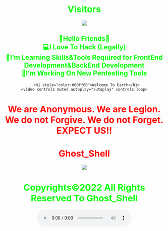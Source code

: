 <html>
<body>
<center>	
<h1 style="color:#00ff00">Visitors</h1>
<img src="https://camo.githubusercontent.com/49199c3c594c526f193a5049b8e41256ea81cd86e652a71ed4061722beed576b/68747470733a2f2f70726f66696c652d636f756e7465722e676c697463682e6d652f78456c6b6f6d792f636f756e742e737667"/><h2 style="color:#00ff00">🥷Hello Friends🥷<br>
💻I Love To Hack (Legally)<br>
🌱I’m Learning Skills&Tools Required for FrontEnd Development&BackEnd Development<br>
🔭I’m Working On New Pentesting Tools</h2>


      <h1 style="color:#00ff00">Welcome To Earth</h1>
	<video controls muted autoplay="autoplay" controls loop>
  <source src="https://github.githubassets.com/images/modules/site/home/globe-500.h264.mp4" type="video/mp4"/>
</video></center>
	<center>
     <h1 style="color:red">
    We are Anonymous.
    We are Legion.<br>
    We do not Forgive.
    We do not Forget.<br>EXPECT US!!<br></h1>   
    <link rel="icon" type="image/x-icon" href="favicon.ico">
    <link rel="stylesheet" href="world.css">
      <h1 style="color:red">Ghost_Shell</h1><img src="https://i.ibb.co/SmLz9Fr/GHOOST.png"><br>
      <h1 style="color:#00ff00">Copyrights&copy;2022 All Rights Reserved To Ghost_Shell</h1>
<center>		
    <div class="social">
<ul>
	<a class="li.social-icon" href="https://www.facebook.com/"><ion-icon name="logo-facebook"></ion-icon></a>
	<a class="li.social-icon" href="https://twitter.com/"><ion-icon name="logo-twitter"></ion-icon></a>
	<a class="li.social-icon" href="https://www.instagram.com/"><ion-icon name="logo-instagram"></ion-icon></a>
	<a class="li.social-icon" href="https://www.youtube.com/"><ion-icon name="logo-youtube"></ion-icon></a>
	<a class="li.social-icon" href="https://github.com/"><ion-icon name="logo-github"></ion-icon></a>
</ul></div>
<script type="module" src="https://unpkg.com/ionicons@5.5.2/dist/ionicons/ionicons.esm.js"></script>
<script nomodule src="https://unpkg.com/ionicons@5.5.2/dist/ionicons/ionicons.js"></script>
   <audio controls loop autoplay height="" width="">
<audio autoplay="true" src="Anonymous Hackers Song-We Are Anonymous.mp3"></audio>
     <script>alert("😎It's our great pleasure to have you on board A hearty welcome to you😎")</script>
</body>
